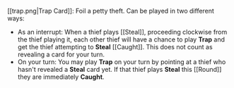 [[trap.png|Trap Card]]: Foil a petty theft. Can be played in two different ways:
- As an interrupt: When a thief plays [[Steal]], proceeding clockwise from the thief playing it, each other thief will have a chance to play **Trap** and get the thief attempting to **Steal** [[Caught]]. This does not count as revealing a card for your turn.
- On your turn: You may play **Trap** on your turn by pointing at a thief who hasn't revealed a **Steal** card yet. If that thief plays **Steal** this [[Round]] they are immediately **Caught**.